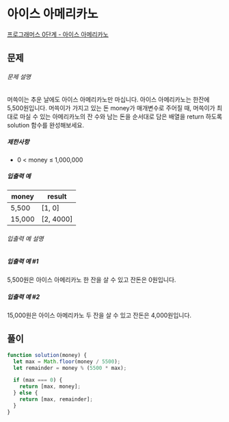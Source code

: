 # 아이스 아메리카노

[프로그래머스 0단계 - 아이스 아메리카노](https://school.programmers.co.kr/learn/courses/30/lessons/120819)

## 문제

###### 문제 설명

머쓱이는 추운 날에도 아이스 아메리카노만 마십니다. 아이스 아메리카노는 한잔에 5,500원입니다. 머쓱이가 가지고 있는 돈 money가 매개변수로 주어질 때, 머쓱이가 최대로 마실 수 있는 아메리카노의 잔 수와 남는 돈을 순서대로 담은 배열을 return 하도록 solution 함수를 완성해보세요.

##### 제한사항

- 0 < money ≤ 1,000,000

##### 입출력 예

| money  | result    |
| ------ | --------- |
| 5,500  | [1, 0]    |
| 15,000 | [2, 4000] |

###### 입출력 예 설명

##### 입출력 예 #1

5,500원은 아이스 아메리카노 한 잔을 살 수 있고 잔돈은 0원입니다.

##### 입출력 예 #2

15,000원은 아이스 아메리카노 두 잔을 살 수 있고 잔돈은 4,000원입니다.

## 풀이

```javascript
function solution(money) {
  let max = Math.floor(money / 5500);
  let remainder = money % (5500 * max);

  if (max === 0) {
    return [max, money];
  } else {
    return [max, remainder];
  }
}
```
